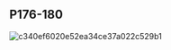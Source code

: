 ## P176-180
![c340ef6020e52ea34ce37a022c529b1](https://user-images.githubusercontent.com/80054116/195121043-3be8c191-b2e8-41bf-a5d8-aa4e8dba31ca.jpg)
